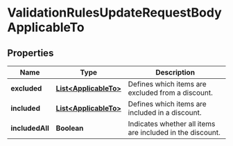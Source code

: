 

# ValidationRulesUpdateRequestBodyApplicableTo


## Properties

| Name | Type | Description |
|------------ | ------------- | ------------- |
|**excluded** | [**List&lt;ApplicableTo&gt;**](ApplicableTo.md) | Defines which items are excluded from a discount. |
|**included** | [**List&lt;ApplicableTo&gt;**](ApplicableTo.md) | Defines which items are included in a discount. |
|**includedAll** | **Boolean** | Indicates whether all items are included in the discount. |



